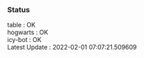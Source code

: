 ### Status


table : OK  
hogwarts : OK  
icy-bot : OK  
Latest Update : 2022-02-01 07:07:21.509609
